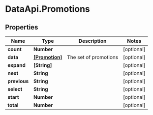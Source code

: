 # DataApi.Promotions

## Properties

Name | Type | Description | Notes
------------ | ------------- | ------------- | -------------
**count** | **Number** |  | [optional] 
**data** | [**[Promotion]**](Promotion.md) | The set of promotions | [optional] 
**expand** | **[String]** |  | [optional] 
**next** | **String** |  | [optional] 
**previous** | **String** |  | [optional] 
**select** | **String** |  | [optional] 
**start** | **Number** |  | [optional] 
**total** | **Number** |  | [optional] 


